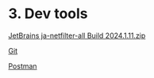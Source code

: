 # 3. Dev tools

[JetBrains ja-netfilter-all Build 2024.1.11.zip](3%20Dev%20tools%2012b6c2e8d0dd8099bb48f1766c37409d/JetBrains_ja-netfilter-all_Build_2024.1.11.zip)

[Git](3%20Dev%20tools%2012b6c2e8d0dd8099bb48f1766c37409d/Git%2012a6c2e8d0dd80d1b7acc415c5c4f7f8.md)

[Postman](3%20Dev%20tools%2012b6c2e8d0dd8099bb48f1766c37409d/Postman%2012a6c2e8d0dd8020b97efc6cdc36e635.md)